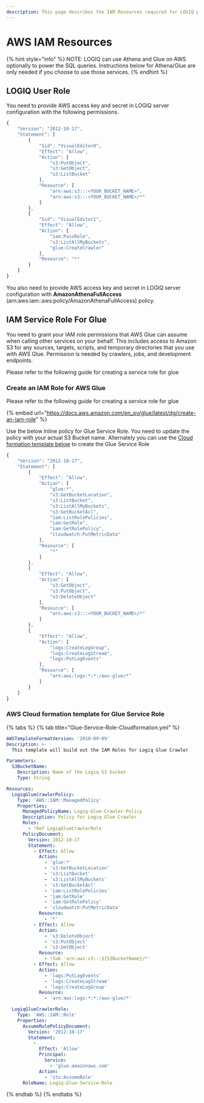 ```yaml
---
description: This page describes the IAM Resources required for LOGIQ platform to run
---
```


# AWS IAM Resources

{% hint style="info" %}
NOTE: LOGIQ can use Athena and Glue on AWS optionally to power the SQL queries. Instructions below for Athena/Glue are only needed if you choose to use those services.
{% endhint %}

## LOGIQ User Role

You need to provide AWS access key and secret in LOGIQ server configuration with the following permissions.&#x20;

```javascript
{
    "Version": "2012-10-17",
    "Statement": [
        {
            "Sid": "VisualEditor0",
            "Effect": "Allow",
            "Action": [
                "s3:PutObject",
                "s3:GetObject",
                "s3:ListBucket"
            ],
            "Resource": [
                "arn:aws:s3:::<YOUR_BUCKET_NAME>",
                "arn:aws:s3:::<YOUR_BUCKET_NAME>/*"
            ]
        },
        {
            "Sid": "VisualEditor1",
            "Effect": "Allow",
            "Action": [
                "iam:PassRole",
                "s3:ListAllMyBuckets",
                "glue:CreateCrawler"
            ],
            "Resource": "*"
        }
    ]
}
```



You also need to provide AWS access key and secret in LOGIQ server configuration with **AmazonAthenaFullAccess** (arn:aws:iam::aws:policy/AmazonAthenaFullAccess) policy.

## IAM Service Role For Glue

You need to grant your IAM role permissions that AWS Glue can assume when calling other services on your behalf. This includes access to Amazon S3 for any sources, targets, scripts, and temporary directories that you use with AWS Glue. Permission is needed by crawlers, jobs, and development endpoints.

Please refer to the following guide for creating a service role for glue

### Create an IAM Role for AWS Glue

Please refer to the following guide for creating a service role for glue

{% embed url="https://docs.aws.amazon.com/en_pv/glue/latest/dg/create-an-iam-role" %}

Use the below Inline policy for Glue Service Role. You need to update the policy with your actual S3 Bucket name. Alternately you can use the [Cloud formation template below](aws-iam-resources.md#aws-cloud-formation-template-for-glue-service-role) to create the Glue Service Role

```javascript
{
    "Version": "2012-10-17",
    "Statement": [
        {
            "Effect": "Allow",
            "Action": [
                "glue:*",
                "s3:GetBucketLocation",
                "s3:ListBucket",
                "s3:ListAllMyBuckets",
                "s3:GetBucketAcl",
                "iam:ListRolePolicies",
                "iam:GetRole",
                "iam:GetRolePolicy",
                "cloudwatch:PutMetricData"
            ],
            "Resource": [
                "*"
            ]
        },
        {
            "Effect": "Allow",
            "Action": [
                "s3:GetObject",
                "s3:PutObject",
                "s3:DeleteObject"
            ],
            "Resource": [
                "arn:aws:s3:::<YOUR_BUCKET_NAME>/*"
            ]
        },
        {
            "Effect": "Allow",
            "Action": [
                "logs:CreateLogGroup",
                "logs:CreateLogStream",
                "logs:PutLogEvents"
            ],
            "Resource": [
                "arn:aws:logs:*:*:/aws-glue/*"
            ]
        }
    ]
}
```

### AWS Cloud formation template for Glue Service Role

{% tabs %}
{% tab title="Glue-Service-Role-Cloudformation.yml" %}
```yaml
AWSTemplateFormatVersion: '2010-09-09'
Description: >-
  This template will build out the IAM Roles for Logiq Glue Crawler

Parameters:
  S3BucketName:
    Description: Name of the Logiq S3 bucket 
    Type: String

Resources:
  LogiqGlueCrawlerPolicy:
    Type: 'AWS::IAM::ManagedPolicy'
    Properties:
      ManagedPolicyName: Logiq-Glue-Crawler-Policy
      Description: Policy for Logiq Glue Crawler
      Roles: 
        - !Ref LogiqGlueCrawlerRole
      PolicyDocument:
        Version: 2012-10-17
        Statement:
          - Effect: Allow
            Action:
              - 'glue:*'
              - 's3:GetBucketLocation'
              - 's3:ListBucket'
              - 's3:ListAllMyBuckets'
              - 's3:GetBucketAcl'
              - 'iam:ListRolePolicies'
              - 'iam:GetRole'
              - 'iam:GetRolePolicy'
              - 'cloudwatch:PutMetricData'
            Resource:
              - '*'   
          - Effect: Allow
            Action:
              - 's3:DeleteObject'
              - 's3:PutObject'
              - 's3:GetObject'
            Resource:
              - !Sub 'arn:aws:s3:::${S3BucketName}/*'   
          - Effect: Allow
            Action:
              - 'logs:PutLogEvents'
              - 'logs:CreateLogStream'
              - 'logs:CreateLogGroup'
            Resource:
              - 'arn:aws:logs:*:*:/aws-glue/*'  

  LogiqGlueCrawlerRole:
    Type: 'AWS::IAM::Role'
    Properties: 
      AssumeRolePolicyDocument: 
        Version: '2012-10-17'
        Statement: 
          - 
            Effect: 'Allow'
            Principal: 
              Service: 
                - 'glue.amazonaws.com'
            Action: 
              - 'sts:AssumeRole'
      RoleName: Logiq-Glue-Service-Role
```
{% endtab %}
{% endtabs %}
